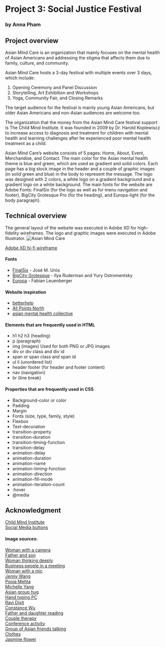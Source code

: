 # Project 3: Social Justice Festival
### by Anna Pham
## Project overview
Asian Mind Care is an organization that mainly focuses on the mental health of Asian Americans and addressing the stigma that affects them due to family, culture, and community. 

Asian Mind Care hosts a 3-day festival with multiple events over 3 days, which include: 
<ol>
<li>Opening Ceremony and Panel Discussion</li>
<li>Storytelling, Art Exhibition and Workshops</li> 
<li>Yoga, Community Fair, and Closing Remarks</li>
</ol>

The target audience for the festival is mainly young Asian Americans, but older Asian Americans and non-Asian audiences are welcome too. 

The organization that the money from the Asian Mind Care festival support is The Child Mind Institute. It was founded in 2009 by Dr. Harold Koplewiscz to increase access to diagnosis and treatment for children with mental health and learning challenges after he experienced poor mental health treatment as a child. 

Asian Mind Care’s website consists of 5 pages: Home, About, Event, Merchandise, and Contact. The main color for the Asian mental health theme is blue and green, which are used as gradient and solid colors. Each page has a big stock image in the header and a couple of graphic images (in solid green and blue) in the body to represent the message. The logo was designed with 2 colors, a white logo on a gradient background and a gradient logo on a white background. The main fonts for the website are Adobe Fonts: FinalSix (for the logo as well as for menu navigation and footer), BigCity Grotesque Pro (for the heading), and Europa-light (for the body paragraph). 

## Technical overview
The general layout of the website was executed in Adobe XD for high-fidelity wireframes. The logo and graphic images were executed in Adobe Illustrator. 
<img src="./img/hi-fi wireframe.png" alt="Asian Mind Care">

<a href ="https://xd.adobe.com/view/19f488c3-3878-4ef8-a4b6-ecc5f5318c68-4ca7/">Adobe XD hi-fi wireframe</a>

#### Fonts
<ul>
<li><a href="https://fonts.adobe.com/fonts/finalsix">FinalSix</a> - José M. Urós</li>
<li><a href="https://fonts.adobe.com/fonts/big-city-grotesque#fonts-section">BigCity Grotesque</a> - Ilya Ruderman and Yury Ostromentsky</li> 
<li><a href="https://fonts.adobe.com/fonts/europa">Europa</a> -  Fabian Leuenberger</li>  
</ul>

#### Website inspiration
<ul>
<li><a href="https://www.betterhelp.com/">betterhelp</a></li>
<li><a href="https://apn.com/">All Points North</a></li>
<li><a href="https://www.asianmhc.org/#">asian mental health collective</a></li>
</ul>

#### Elements that are frequently used in HTML
<ul>
<li>h1 h2 h3 (heading)</li>
<li>p (paragraph)</li>
<li>img (images) Used for both PNG or JPG images</li>
<li>div or div class and div id</li>
<li>span or span class and span id</li>
<li>ul li (unordered list)</li>
<li>header footer (for header and footer content)</li>
<li>nav (navigation)</li>
<li>br (line break)</li>
</ul>

#### Properties that are frequently used in CSS
<ul>
<li>Background-color or color</li>
<li>Padding</li>
<li>Margin</li>
<li>Fonts (size, type, family, style)</li>
<li>Flexbox</li>
<li>Text-decoration</li>
<li>transition-property</li>
<li>transition-duration</li>
<li>transition-timing-function</li>
<li>transition-delay</li>
<li>animation-delay</li>
<li>animation-duration</li>
<li>animation-name</li>
<li>animation-timing-function</li>
<li>animation-direction</li>
<li>animation-fill-mode</li>
<li>animation-iteration-count</li>
<li>:hover</li>
<li>@media</li>
</ul>

## Acknowledgment
<a href ="https://childmind.org/">Child Mind Institute</a>
<br>
<a href="https://www.w3schools.com/howto/howto_css_social_media_buttons.asp">Social Media buttons</a> 

#### Image sources:
<a href="https://www.freepik.com/premium-photo/asian-woman-hold-camera-art-gallery-collection-front-framed-paintings-pictures_30922615.htm">Woman with a camera</a>
<br>
<a href="https://stock.adobe.com/de/images/a-kind-father-looking-at-young-man-with-disability-with-love-in-the-living-room-at-home-relaxing-time-with-family-in-the-house-concept-of-encouragement-and-positive-thinking/467765591?as_campaign=ftmigration2&as_channel=dpcft&as_campclass=brand&as_source=ft_web&as_camptype=acquisition&as_audience=users&as_content=closure_asset-detail-page">Father and son</a>
<br>
<a href="https://www.istockphoto.com/photo/woman-thinking-deeply-by-the-window-gm955079812-260774120">Woman thinking deeply</a>
<br>
<a href="https://www.istockphoto.com/photo/business-people-talking-in-meeting-gm457983783-457983783?phrase=asian+business+meeting&searchscope=image%2Cfilm">Business people in a meeting</a>
<br>
<a href="https://www.forbes.com/sites/forbesbusinesscouncil/2023/05/02/why-entrepreneurs-should-choose-imperfect-action-over-inaction/?sh=638d90783e3a">Woman with a mic</a>
<br>
<a href="https://www.jennywangphd.com/about">Jenny Wang</a>
<br>
<a href="https://www.poojasmehta.com/">Pooja Mehta</a>
<br>
<a href="https://www.verywellmind.com/michelle-yang-5445485">Michelle Yang</a>
<br>
<a href="https://www.istockphoto.com/photo/big-friend-hug-gm484480936-71772735">Asian group hug</a>
<br>
<a href="https://www.forbes.com/sites/forbesbusinesscouncil/2020/06/19/the-case-for-measuring-the-effectiveness-of-leadership-communications/?sh=650564a07f23">Hand typing PC</a>
<br>
<a href="https://linktr.ee/ravi.yoga">Ravi Dixit</a>
<br>
<a href="https://constance-wu.com/gallery/displayimage.php?album=322&pid=24388#top_display_media">Constance Wu</a>
<br>
<a href="https://www.freepik.com/premium-photo/girl-father-reading-with-book-learning-home-with-happy-education-development-kids-story-dad-young-child-with-books-happiness-family-house-with-bonding-love-together_48737349.htm">Father and daughter reading</a>
<br>
<a href="https://www.istockphoto.com/photo/mature-asian-couple-consulting-couple-relationship-counselling-to-solve-problems-gm1552971025-526534905?phrase=doctor+treating+couple+suffering+with+depression+in+office&searchscope=image%2Cfilm">Couple therapy</a>
<br>
<a href="https://collabwork.medium.com/conference-success-a-comprehensive-guide-for-attendees-presenters-and-buyers-94df43477262">Conference activity</a>
<br>
<a href="https://www.istockphoto.com/photo/joyful-students-on-campus-gm1303106851-394657510?phrase=vietnamese+friends&searchscope=image%2Cfilm">Group of Asian friends talking</a>
<br>
<a href="https://www.istockphoto.com/photo/clothes-shop-costume-dress-fashion-store-style-concept-gm955641488-260915968">Clothes</a>
<br>
<a href="https://pixabay.com/photos/jasmin-jasmine-flower-flower-3617660/">Jasmine flower</a>